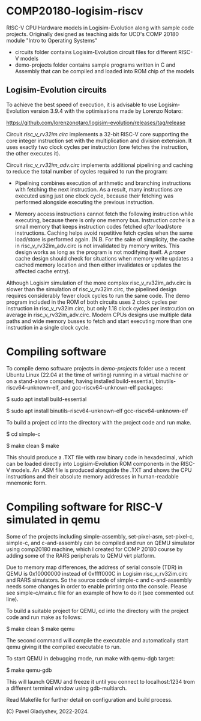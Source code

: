 # COMP20180-logisim-riscv

RISC-V CPU Hardware models in Logisim-Evolution along with sample code projects. Originally designed as teaching aids for UCD's COMP 20180 module "Intro to Operating Systems"

- circuits folder contains Logisim-Evolution circuit files for different RISC-V models
- demo-projects folder contains sample programs written in C and Assembly that can be compiled and loaded into ROM chip of the models

## Logisim-Evolution circuits

To achieve the best speed of execution, it is advisable to use Logisim-Evolution version 3.9.4 with the optimisations made by Lorenzo Notaro:

https://github.com/lorenzonotaro/logisim-evolution/releases/tag/release

Circuit *risc_v_rv32im.circ* implements a 32-bit RISC-V core supporting the core integer instruction set with the multiplication and division extension. It uses exactly two clock cycles per instruction (one fetches the instruction, the other executes it).

Circuit *risc_v_rv32im_adv.circ* implements additional pipelining and caching to reduce the total number of cycles required to run the program:

- Pipelining combines execution of arithmetic and branching instructions with fetching the next instruction. As a result, many instructions are executed using just one clock cycle, because their fetching was performed alongside executing the previous instruction. 

- Memory access instructions cannot fetch the following instruction while executing, because there is only one memory bus. Instruction *cache* is a small memory that keeps instruction codes fetched *after* load/store instructions.  Caching helps avoid repetitive fetch cycles when the same load/store is performed again. (N.B. For the sake of simplicity, the cache in risc_v_rv32im_adv.circ is not invalidated by memory writes. This design works as long as the program is not modifying itself. A *proper* cache design should check for situations when memory write updates a cached memory location and then either invalidates or updates the affected cache entry).

Although Logisim simulation of the more complex risc_v_rv32im_adv.circ is slower than the simulation of risc_v_rv32im.circ, the pipelined design requires considerably fewer clock cycles to run the same code. The demo program included in the ROM of both circuits uses 2 clock cycles per instruction in risc_v_rv32im.circ, but only 1.18 clock cycles per instrcution on average in risc_v_rv32im_adv.circ.  Modern CPUs designs use multiple data paths and wide memory busses to fetch and start executing more than one instruction in a single clock cycle.

# Compiling software

To compile demo software projects in *demo-projects* folder use a recent Ubuntu Linux (22.04 at the time of writing) running in a virtual machine or on a stand-alone computer, having installed build-essential, binutils-riscv64-unknown-elf, and gcc-riscv64-unknown-elf packages:

$ sudo apt install build-essential 

$ sudo apt install binutils-riscv64-unknown-elf gcc-riscv64-unknown-elf

To build a project cd into the directory with the project code and run make.

$ cd simple-c

$ make clean
$ make

This should produce a .TXT file with raw binary code in hexadecimal, which can be loaded directly into Logisim-Evolution ROM components in the RISC-V models. An .ASM file is produced alongside the .TXT and shows the CPU instructions and their absolute memory addresses in human-readable mnemonic form.

# Compiling software for RISC-V simulated in qemu

Some of the projects including simple-assembly, set-pixel-asm, set-pixel-c, simple-c, and c-and-assembly can be compiled and run on QEMU simulator using comp20180 machine, which I created for COMP 20180 course by adding some of the RARS peripherals to QEMU virt platform. 

Due to memory map differences, the address of serial console (TDR) in QEMU is 0x10000000 instead of 0xffff000C in Logisim risc_v_rv32im.circ and RARS simulators. So the source code of simple-c and c-and-assembly needs some changes in order to enable printing onto the console. Please see simple-c/main.c file for an example of how to do it (see commented out line).

To build a suitable project for QEMU, cd into the directory with the project code and run make as follows:

$ make clean
$ make qemu

The second command will compile the executable and automatically start qemu giving it the compiled executable to run.

To start QEMU in debugging mode, run make with qemu-dgb target:

$ make qemu-gdb

This will launch QEMU and freeze it until you connect to localhost:1234 trom a different terminal window using gdb-multiarch.

Read Makefile for further detail on configuration and build process.

(C) Pavel Gladyshev, 2022-2024.
